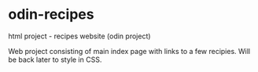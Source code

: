 # odin-recipes
html project - recipes website (odin project)

Web project consisting of main index page with links to a few recipies. Will be back later to style in CSS.